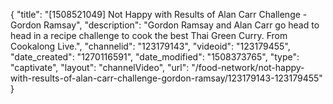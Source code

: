 {
    "title": "[1508521049] Not Happy with Results of Alan Carr Challenge - Gordon Ramsay",
    "description": "Gordon Ramsay and Alan Carr go head to head in a recipe challenge to cook the best Thai Green Curry. From Cookalong Live.",
    "channelid": "123179143",
    "videoid": "123179455",
    "date_created": "1270116591",
    "date_modified": "1508373765",
    "type": "captivate",
    "layout": "channelVideo",
    "url": "\/food-network\/not-happy-with-results-of-alan-carr-challenge-gordon-ramsay\/123179143-123179455"
}